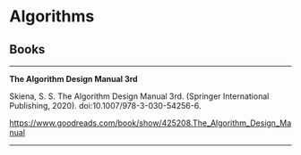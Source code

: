 # Algorithms

## Books

---

**The Algorithm Design Manual 3rd**

Skiena, S. S. The Algorithm Design Manual 3rd. (Springer International Publishing, 2020). doi:10.1007/978-3-030-54256-6.

https://www.goodreads.com/book/show/425208.The_Algorithm_Design_Manual

---
